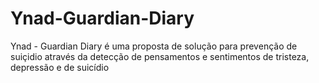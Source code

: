 # Ynad-Guardian-Diary
Ynad - Guardian Diary é uma proposta de solução para prevenção de suiçidio através da detecção de pensamentos e sentimentos de tristeza, depressão e de suicídio
